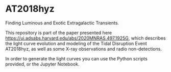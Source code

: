 # AT2018hyz
Finding Luminous and Exotic Extragalactic Transients.

This repository is part of the paper presented here https://ui.adsabs.harvard.edu/abs/2020MNRAS.497.1925G, which describes the light curve evolution and modeling of the Tidal Disruption Event AT2018hyz, as well as some X-ray observations and radio non-detections.

In order to generate the light curves you can use the Python scripts provided, or the Jupyter Notebook.
